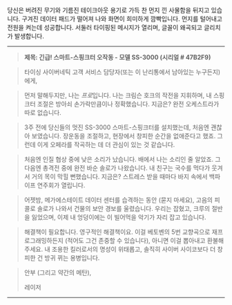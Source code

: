 당신은 버려진 무기와 기름진 테이크아웃 용기로 가득 찬 먼지 낀 사물함을 뒤지고 있습니다. 구겨진 데이터 패드가 떨어져 나와 화면이 희미하게 깜빡입니다. 먼지를 털어내고 전원을 켜는데 성공합니다. 서둘러 타이핑된 메시지가 열리며, 글꼴이 왜곡되고 글리치가 발생합니다.

---

> **제목: 긴급! 스마트-스핑크터 오작동 - 모델 SS-3000 (시리얼 # 47B2F9)**

> 타이싱 사이버네틱 고객 서비스 담당자(또는 이 난리통에서 남아있는 누구든지)에게,

> 먼저 말해두지만, 나는 *프로*입니다. 나는 크림슨 호크의 작전을 지휘하며, 내 스핑크터 조절은 방아쇠 손가락만큼이나 정확했습니다. 지금은? 완전 오케스트라가 따로 없습니다.

> 3주 전에 당신들의 멋진 SS-3000 스마트-스핑크터를 설치했는데, 처음엔 괜찮아 보였습니다. 장운동을 조절하고, 현장에서 창피한 순간을 없애준다고 했죠. 그런데 이게 오페라를 작곡하는 데 더 관심이 있는 것 같습니다.

> 처음엔 인질 협상 중에 낮은 소리가 났습니다. 배에서 나는 소리인 줄 알았죠. 그 다음엔 총격전 중에 완전 바순 솔로가 나왔습니다. 내 친구는 국수를 먹다가 웃겨서 거의 목이 막힐 뻔했습니다. 지금은? 스트레스 받을 때마다 바지 속에서 백파이프 연주회가 열립니다.

> 어젯밤, 메가에스테이트 데이터 센터를 습격하는 동안 (묻지 마세요), 고음의 피콜로 솔로가 나와서 건물의 보안 경보를 울렸습니다. 우리는 잡혔고, 크루의 절반을 잃었으며, 이제 내 엉덩이에는 이 빌어먹을 악기가 자리 잡고 있습니다.

> 해결책이 필요합니다. 영구적인 해결책이요. 이걸 베토벤의 5번 교향곡으로 재프로그래밍하든지 (적어도 그건 존중할 수 있습니다), 아니면 이걸 뽑아내고 환불해 주세요. 내 조용한 킬러로서의 명성이 위태롭고, 솔직히 사이버 사이코보다 더 창피한 건 방귀 뀌는 용병입니다.

> 안부 (그리고 약간의 메탄),
>
> 레이저

---
